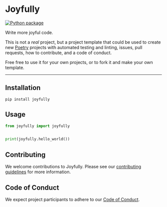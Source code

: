 # Joyfully

[![Python package](https://github.com/willf/joyfully/actions/workflows/test.yml/badge.svg)](https://github.com/willf/joyfully/actions/workflows/test.yml)

Write more joyful code.

This is not a _real_ project, but a project template that could be used to create new [Poetry](https://python-poetry.org/) projects with automated testing and linting, issues, pull requests, how to contribute, and a code of conduct.

Free free to use it for your own projects, or to fork it and make your own template.

---

## Installation

```shell
pip install joyfully
```

## Usage

```python
from joyfully import joyfully


print(joyfully.hello_world())
```

## Contributing

We welcome contributions to Joyfully. Please see our [contributing guidelines](contributing.md) for more information.

## Code of Conduct

We expect project participants to adhere to our [Code of Conduct](code-of-conduct.md).
